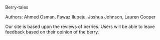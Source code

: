 Berry-tales

Authors: Ahmed Osman, Fawaz Ilupeju, Joshua Johnson, Lauren Cooper

Our site is based upon the reviews of berries. Users will be able to leave feedback based on their opinion of the berry.  